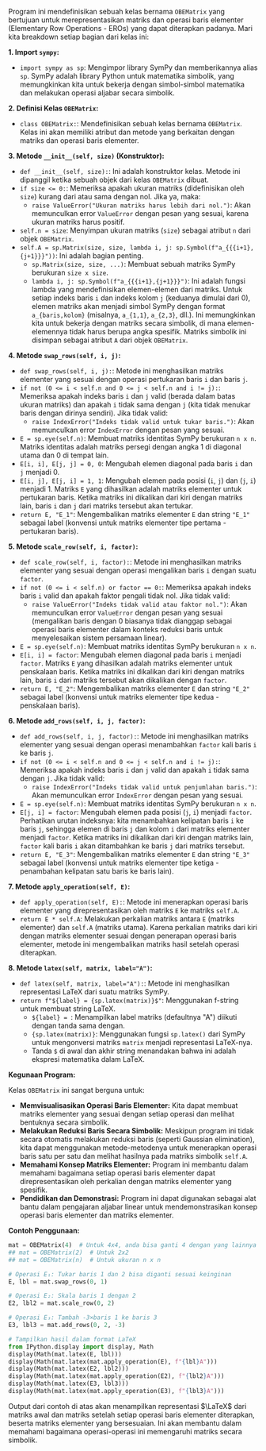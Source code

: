Program ini mendefinisikan sebuah kelas bernama `OBEMatrix` yang bertujuan untuk merepresentasikan matriks dan operasi baris elementer (Elementary Row Operations - EROs) yang dapat diterapkan padanya. Mari kita breakdown setiap bagian dari kelas ini:

**1. Import `sympy`:**
   - `import sympy as sp`: Mengimpor library SymPy dan memberikannya alias `sp`. SymPy adalah library Python untuk matematika simbolik, yang memungkinkan kita untuk bekerja dengan simbol-simbol matematika dan melakukan operasi aljabar secara simbolik.

**2. Definisi Kelas `OBEMatrix`:**
   - `class OBEMatrix:`: Mendefinisikan sebuah kelas bernama `OBEMatrix`. Kelas ini akan memiliki atribut dan metode yang berkaitan dengan matriks dan operasi baris elementer.

**3. Metode `__init__(self, size)` (Konstruktor):**
   - `def __init__(self, size):`: Ini adalah konstruktor kelas. Metode ini dipanggil ketika sebuah objek dari kelas `OBEMatrix` dibuat.
   - `if size <= 0:`: Memeriksa apakah ukuran matriks (didefinisikan oleh `size`) kurang dari atau sama dengan nol. Jika ya, maka:
     - `raise ValueError("Ukuran matriks harus lebih dari nol.")`: Akan memunculkan error `ValueError` dengan pesan yang sesuai, karena ukuran matriks harus positif.
   - `self.n = size`: Menyimpan ukuran matriks (`size`) sebagai atribut `n` dari objek `OBEMatrix`.
   - `self.A = sp.Matrix(size, size, lambda i, j: sp.Symbol(f"a_{{{i+1},{j+1}}}"))`: Ini adalah bagian penting.
     - `sp.Matrix(size, size, ...)`: Membuat sebuah matriks SymPy berukuran `size x size`.
     - `lambda i, j: sp.Symbol(f"a_{{{i+1},{j+1}}}")`: Ini adalah fungsi lambda yang mendefinisikan elemen-elemen dari matriks. Untuk setiap indeks baris `i` dan indeks kolom `j` (keduanya dimulai dari 0), elemen matriks akan menjadi simbol SymPy dengan format `a_{baris,kolom}` (misalnya, `a_{1,1}`, `a_{2,3}`, dll.). Ini memungkinkan kita untuk bekerja dengan matriks secara simbolik, di mana elemen-elemennya tidak harus berupa angka spesifik. Matriks simbolik ini disimpan sebagai atribut `A` dari objek `OBEMatrix`.

**4. Metode `swap_rows(self, i, j)`:**
   - `def swap_rows(self, i, j):`: Metode ini menghasilkan matriks elementer yang sesuai dengan operasi pertukaran baris `i` dan baris `j`.
   - `if not (0 <= i < self.n and 0 <= j < self.n and i != j):`: Memeriksa apakah indeks baris `i` dan `j` valid (berada dalam batas ukuran matriks) dan apakah `i` tidak sama dengan `j` (kita tidak menukar baris dengan dirinya sendiri). Jika tidak valid:
     - `raise IndexError("Indeks tidak valid untuk tukar baris.")`: Akan memunculkan error `IndexError` dengan pesan yang sesuai.
   - `E = sp.eye(self.n)`: Membuat matriks identitas SymPy berukuran `n x n`. Matriks identitas adalah matriks persegi dengan angka 1 di diagonal utama dan 0 di tempat lain.
   - `E[i, i], E[j, j] = 0, 0`: Mengubah elemen diagonal pada baris `i` dan `j` menjadi 0.
   - `E[i, j], E[j, i] = 1, 1`: Mengubah elemen pada posisi (`i`, `j`) dan (`j`, `i`) menjadi 1. Matriks `E` yang dihasilkan adalah matriks elementer untuk pertukaran baris. Ketika matriks ini dikalikan dari kiri dengan matriks lain, baris `i` dan `j` dari matriks tersebut akan tertukar.
   - `return E, "E_1"`: Mengembalikan matriks elementer `E` dan string `"E_1"` sebagai label (konvensi untuk matriks elementer tipe pertama - pertukaran baris).

**5. Metode `scale_row(self, i, factor)`:**
   - `def scale_row(self, i, factor):`: Metode ini menghasilkan matriks elementer yang sesuai dengan operasi mengalikan baris `i` dengan suatu `factor`.
   - `if not (0 <= i < self.n) or factor == 0:`: Memeriksa apakah indeks baris `i` valid dan apakah faktor pengali tidak nol. Jika tidak valid:
     - `raise ValueError("Indeks tidak valid atau faktor nol.")`: Akan memunculkan error `ValueError` dengan pesan yang sesuai (mengalikan baris dengan 0 biasanya tidak dianggap sebagai operasi baris elementer dalam konteks reduksi baris untuk menyelesaikan sistem persamaan linear).
   - `E = sp.eye(self.n)`: Membuat matriks identitas SymPy berukuran `n x n`.
   - `E[i, i] = factor`: Mengubah elemen diagonal pada baris `i` menjadi `factor`. Matriks `E` yang dihasilkan adalah matriks elementer untuk penskalaan baris. Ketika matriks ini dikalikan dari kiri dengan matriks lain, baris `i` dari matriks tersebut akan dikalikan dengan `factor`.
   - `return E, "E_2"`: Mengembalikan matriks elementer `E` dan string `"E_2"` sebagai label (konvensi untuk matriks elementer tipe kedua - penskalaan baris).

**6. Metode `add_rows(self, i, j, factor)`:**
   - `def add_rows(self, i, j, factor):`: Metode ini menghasilkan matriks elementer yang sesuai dengan operasi menambahkan `factor` kali baris `i` ke baris `j`.
   - `if not (0 <= i < self.n and 0 <= j < self.n and i != j):`: Memeriksa apakah indeks baris `i` dan `j` valid dan apakah `i` tidak sama dengan `j`. Jika tidak valid:
     - `raise IndexError("Indeks tidak valid untuk penjumlahan baris.")`: Akan memunculkan error `IndexError` dengan pesan yang sesuai.
   - `E = sp.eye(self.n)`: Membuat matriks identitas SymPy berukuran `n x n`.
   - `E[j, i] = factor`: Mengubah elemen pada posisi (`j`, `i`) menjadi `factor`. Perhatikan urutan indeksnya: kita menambahkan kelipatan baris `i` ke baris `j`, sehingga elemen di baris `j` dan kolom `i` dari matriks elementer menjadi `factor`. Ketika matriks ini dikalikan dari kiri dengan matriks lain, `factor` kali baris `i` akan ditambahkan ke baris `j` dari matriks tersebut.
   - `return E, "E_3"`: Mengembalikan matriks elementer `E` dan string `"E_3"` sebagai label (konvensi untuk matriks elementer tipe ketiga - penambahan kelipatan satu baris ke baris lain).

**7. Metode `apply_operation(self, E)`:**
   - `def apply_operation(self, E):`: Metode ini menerapkan operasi baris elementer yang direpresentasikan oleh matriks `E` ke matriks `self.A`.
   - `return E * self.A`: Melakukan perkalian matriks antara `E` (matriks elementer) dan `self.A` (matriks utama). Karena perkalian matriks dari kiri dengan matriks elementer sesuai dengan penerapan operasi baris elementer, metode ini mengembalikan matriks hasil setelah operasi diterapkan.

**8. Metode `latex(self, matrix, label="A")`:**
   - `def latex(self, matrix, label="A"):`: Metode ini menghasilkan representasi LaTeX dari suatu matriks SymPy.
   - `return f"${label} = {sp.latex(matrix)}$"`: Menggunakan f-string untuk membuat string LaTeX.
     - `${label} = `: Menampilkan label matriks (defaultnya "A") diikuti dengan tanda sama dengan.
     - `{sp.latex(matrix)}`: Menggunakan fungsi `sp.latex()` dari SymPy untuk mengonversi matriks `matrix` menjadi representasi LaTeX-nya.
     - Tanda `$` di awal dan akhir string menandakan bahwa ini adalah ekspresi matematika dalam LaTeX.

**Kegunaan Program:**

Kelas `OBEMatrix` ini sangat berguna untuk:

- **Memvisualisasikan Operasi Baris Elementer:** Kita dapat membuat matriks elementer yang sesuai dengan setiap operasi dan melihat bentuknya secara simbolik.
- **Melakukan Reduksi Baris Secara Simbolik:** Meskipun program ini tidak secara otomatis melakukan reduksi baris (seperti Gaussian elimination), kita dapat menggunakan metode-metodenya untuk menerapkan operasi baris satu per satu dan melihat hasilnya pada matriks simbolik `self.A`.
- **Memahami Konsep Matriks Elementer:** Program ini membantu dalam memahami bagaimana setiap operasi baris elementer dapat direpresentasikan oleh perkalian dengan matriks elementer yang spesifik.
- **Pendidikan dan Demonstrasi:** Program ini dapat digunakan sebagai alat bantu dalam pengajaran aljabar linear untuk mendemonstrasikan konsep operasi baris elementer dan matriks elementer.

**Contoh Penggunaan:**

```python
mat = OBEMatrix(4)  # Untuk 4x4, anda bisa ganti 4 dengan yang lainnya
## mat = OBEMatrix(2)  # Untuk 2x2
## mat = OBEMatrix(n)  # Untuk ukuran n x n

# Operasi E₁: Tukar baris 1 dan 2 bisa diganti sesuai keinginan
E, lbl = mat.swap_rows(0, 1)

# Operasi E₂: Skala baris 1 dengan 2
E2, lbl2 = mat.scale_row(0, 2)

# Operasi E₃: Tambah -3×baris 1 ke baris 3
E3, lbl3 = mat.add_rows(0, 2, -3)

# Tampilkan hasil dalam format LaTeX
from IPython.display import display, Math
display(Math(mat.latex(E, lbl)))
display(Math(mat.latex(mat.apply_operation(E), f"{lbl}A")))
display(Math(mat.latex(E2, lbl2)))
display(Math(mat.latex(mat.apply_operation(E2), f"{lbl2}A")))
display(Math(mat.latex(E3, lbl3)))
display(Math(mat.latex(mat.apply_operation(E3), f"{lbl3}A")))
```

Output dari contoh di atas akan menampilkan representasi $\LaTeX$ dari matriks awal dan matriks setelah setiap operasi baris elementer diterapkan, beserta matriks elementer yang bersesuaian. Ini akan membantu dalam memahami bagaimana operasi-operasi ini memengaruhi matriks secara simbolik.
